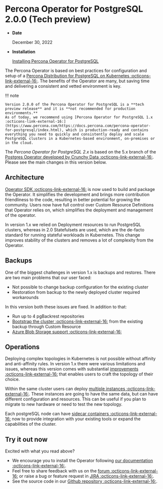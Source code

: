 # Percona Operator for PostgreSQL 2.0.0 (Tech preview)

* **Date**

    December 30, 2022

* **Installation**

    [Installing Percona Operator for PostgreSQL](../System-Requirements.md#installation-guidelines) 


The Percona Operator is based on best practices for configuration and setup of
a [Percona Distribution for PostgreSQL on Kubernetes :octicons-link-external-16:](https://www.percona.com/doc/postgresql/LATEST/index.html).
The benefits of the Operator are many, but saving time and delivering a
consistent and vetted environment is key.

!!! note

    Version 2.0.0 of the Percona Operator for PostgreSQL is a **tech preview release** and it is **not recommended for production environments.**
    As of today, we recommend using [Percona Operator for PostgreSQL 1.x :octicons-link-external-16:](https://www.percona.com/https://docs.percona.com/percona-operator-for-postgresql/index.html), which is production-ready and contains everything you need to quickly and consistently deploy and scale PostgreSQL clusters in a Kubernetes-based environment, on-premises or in the cloud.

The *Percona Operator for PostgreSQL 2.x* is based on the 5.x branch of the [Postgres Operator developed by Crunchy Data :octicons-link-external-16:](https://access.crunchydata.com/documentation/postgres-operator/latest/). Please see the main changes in this version below.

## Architecture

[Operator SDK :octicons-link-external-16:](https://sdk.operatorframework.io/) is now used to build and package the Operator. It simplifies the development and brings  more contribution friendliness to the code, resulting in better potential for growing the community. Users now have full control over Custom Resource Definitions that Operator relies on, which simplifies the deployment and management of the operator.

In version 1.x we relied on Deployment resources to run PostgreSQL clusters, whereas in 2.0 Statefulsets are used, which are the de-facto standard for running stateful workloads in Kubernetes. This change improves stability of the clusters and removes a lot of complexity from the Operator.

## Backups

One of the biggest challenges in version 1.x is backups and restores. There are two main problems that our user faced:

* Not possible to change backup configuration for the existing cluster
* Restoration from backup to the newly deployed cluster required workarounds

In this version both these issues are fixed.
In addition to that:

* Run up to 4 pgBackrest repositories
* [Bootstrap the cluster :octicons-link-external-16:](https://docs.percona.com/percona-operator-for-postgresql/2.0/backups.html) from the existing backup through Custom Resource
* [Azure Blob Storage support :octicons-link-external-16:](https://docs.percona.com/percona-operator-for-postgresql/2.0/operator.html#use-azure-blob-storage-for-backups)

## Operations

Deploying complex topologies in Kubernetes is not possible without affinity and anti-affinity rules. In version 1.x there were various limitations and issues, whereas this version comes with substantial [improvements :octicons-link-external-16:](https://docs.percona.com/percona-operator-for-postgresql/2.0/constraints.html) that enables users to craft the topology of their choice. 

Within the same cluster users can deploy [multiple instances :octicons-link-external-16:](https://docs.percona.com/percona-operator-for-postgresql/2.0/operator.html#instances-name). These instances are going to have the same data, but can have different configuration and resources. This can be useful if you plan to migrate to new hardware or need to test the new topology.

Each postgreSQL node can have [sidecar containers :octicons-link-external-16:](https://docs.percona.com/percona-operator-for-postgresql/2.0/operator.html#instances-sidecars-image) now to provide integration with your existing tools or expand the capabilities of the cluster.

## Try it out now

Excited with what you read above?

* We encourage you to install the Operator following [our documentation :octicons-link-external-16:](https://docs.percona.com/percona-operator-for-postgresql/2.0/index.html#quickstart-guides).
* Feel free to share feedback with us on the [forum :octicons-link-external-16:](https://forums.percona.com/c/postgresql/percona-kubernetes-operator-for-postgresql/68) or raise a bug or feature request in [JIRA :octicons-link-external-16:](https://jira.percona.com/projects/K8SPG/issues).
* See the source code in our [Github repository :octicons-link-external-16:](https://github.com/percona/percona-postgresql-operator).

